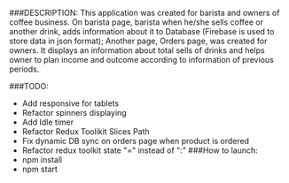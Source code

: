 ###DESCRIPTION:
This application was created for barista and owners
of coffee business.
On barista page, barista when he/she sells coffee or
another drink, adds information about it to Database (Firebase is used
to store data in json format);
Another page, Orders page, was created for owners. It displays
an information about total sells of drinks and helps owner
to plan income and outcome according to information of previous periods.


###TODO:
- Add responsive for tablets
- Refactor spinners displaying
- Add Idle timer
- Refactor Redux Toolikit Slices Path
- Fix dynamic DB sync on orders page when product is ordered
- Refactor redux toolkit state "=" instead of ":"
###How to launch:
- npm install
- npm start
